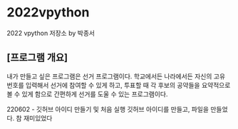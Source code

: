 # 2022vpython
2022 vpython 저장소 by 박종서
## [프로그램 개요]
내가 만들고 싶은 프로그램은 선거 프로그램이다. 학교에서든 나라에서든 자신의 고유 번호를 입력해서 선거에 참여할 수 있게 하고, 투표할 때 각 후보의 공약들을 요약적으로 볼 수 있게 함으로 간편하게 선거를 도울 수 있는 프로그램이다. 

220602 - 깃허브 아이디 만들기 및 처음 실행
깃허브 아이디를 만들고, 파일을 만들었다. 참 재미있었다
